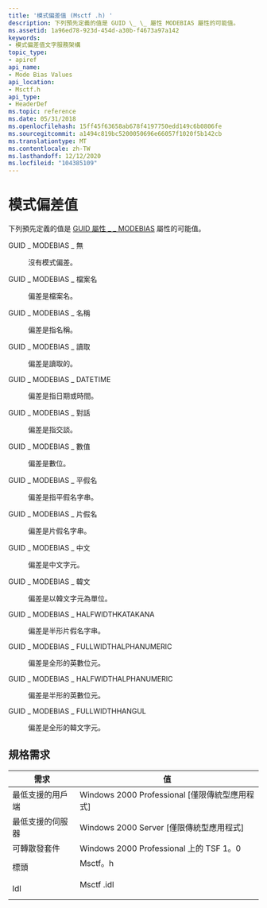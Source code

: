 ```yaml
---
title: '模式偏差值 (Msctf .h) '
description: 下列預先定義的值是 GUID \_ \_ 屬性 MODEBIAS 屬性的可能值。
ms.assetid: 1a96ed78-923d-454d-a30b-f4673a97a142
keywords:
- 模式偏差值文字服務架構
topic_type:
- apiref
api_name:
- Mode Bias Values
api_location:
- Msctf.h
api_type:
- HeaderDef
ms.topic: reference
ms.date: 05/31/2018
ms.openlocfilehash: 15ff45f63658ab678f4197750edd149c6b0806fe
ms.sourcegitcommit: a1494c819bc5200050696e66057f1020f5b142cb
ms.translationtype: MT
ms.contentlocale: zh-TW
ms.lasthandoff: 12/12/2020
ms.locfileid: "104385109"
---
```

# <a name="mode-bias-values"></a>模式偏差值

下列預先定義的值是 [GUID 屬性 \_ \_ MODEBIAS](predefined-properties.md) 屬性的可能值。

<dl> <dt>

<span id="GUID_MODEBIAS_NONE_____________"></span><span id="guid_modebias_none_____________"></span>GUID \_ MODEBIAS \_ 無 
</dt> <dd>

沒有模式偏差。

</dd> <dt>

<span id="GUID_MODEBIAS_FILENAME_____________"></span><span id="guid_modebias_filename_____________"></span>GUID \_ MODEBIAS \_ 檔案名 
</dt> <dd>

偏差是檔案名。

</dd> <dt>

<span id="GUID_MODEBIAS_NAME_____________"></span><span id="guid_modebias_name_____________"></span>GUID \_ MODEBIAS \_ 名稱 
</dt> <dd>

偏差是指名稱。

</dd> <dt>

<span id="GUID_MODEBIAS_READING_____________"></span><span id="guid_modebias_reading_____________"></span>GUID \_ MODEBIAS \_ 讀取 
</dt> <dd>

偏差是讀取的。

</dd> <dt>

<span id="GUID_MODEBIAS_DATETIME_____________"></span><span id="guid_modebias_datetime_____________"></span>GUID \_ MODEBIAS \_ DATETIME 
</dt> <dd>

偏差是指日期或時間。

</dd> <dt>

<span id="GUID_MODEBIAS_CONVERSATION_____________"></span><span id="guid_modebias_conversation_____________"></span>GUID \_ MODEBIAS \_ 對話 
</dt> <dd>

偏差是指交談。

</dd> <dt>

<span id="GUID_MODEBIAS_NUMERIC_____________"></span><span id="guid_modebias_numeric_____________"></span>GUID \_ MODEBIAS \_ 數值 
</dt> <dd>

偏差是數位。

</dd> <dt>

<span id="GUID_MODEBIAS_HIRAGANA_____________"></span><span id="guid_modebias_hiragana_____________"></span>GUID \_ MODEBIAS \_ 平假名 
</dt> <dd>

偏差是指平假名字串。

</dd> <dt>

<span id="GUID_MODEBIAS_KATAKANA_____________"></span><span id="guid_modebias_katakana_____________"></span>GUID \_ MODEBIAS \_ 片假名 
</dt> <dd>

偏差是片假名字串。

</dd> <dt>

<span id="GUID_MODEBIAS_CHINESE_____________"></span><span id="guid_modebias_chinese_____________"></span>GUID \_ MODEBIAS \_ 中文 
</dt> <dd>

偏差是中文字元。

</dd> <dt>

<span id="GUID_MODEBIAS_HANGUL_____________"></span><span id="guid_modebias_hangul_____________"></span>GUID \_ MODEBIAS \_ 韓文 
</dt> <dd>

偏差是以韓文字元為單位。

</dd> <dt>

<span id="GUID_MODEBIAS_HALFWIDTHKATAKANA_____________"></span><span id="guid_modebias_halfwidthkatakana_____________"></span>GUID \_ MODEBIAS \_ HALFWIDTHKATAKANA 
</dt> <dd>

偏差是半形片假名字串。

</dd> <dt>

<span id="GUID_MODEBIAS_FULLWIDTHALPHANUMERIC_____________"></span><span id="guid_modebias_fullwidthalphanumeric_____________"></span>GUID \_ MODEBIAS \_ FULLWIDTHALPHANUMERIC 
</dt> <dd>

偏差是全形的英數位元。

</dd> <dt>

<span id="GUID_MODEBIAS_HALFWIDTHALPHANUMERIC_____________"></span><span id="guid_modebias_halfwidthalphanumeric_____________"></span>GUID \_ MODEBIAS \_ HALFWIDTHALPHANUMERIC 
</dt> <dd>

偏差是半形的英數位元。

</dd> <dt>

<span id="GUID_MODEBIAS_FULLWIDTHHANGUL_____________"></span><span id="guid_modebias_fullwidthhangul_____________"></span>GUID \_ MODEBIAS \_ FULLWIDTHHANGUL 
</dt> <dd>

偏差是全形的韓文字元。

</dd> </dl>

## <a name="requirements"></a>規格需求



| 需求 | 值 |
|-------------------------------------|--------------------------------------------------------------------------------------|
| 最低支援的用戶端<br/> | Windows 2000 Professional \[僅限傳統型應用程式\]<br/>                           |
| 最低支援的伺服器<br/> | Windows 2000 Server \[僅限傳統型應用程式\]<br/>                                 |
| 可轉散發套件<br/>          | Windows 2000 Professional 上的 TSF 1。0<br/>                                      |
| 標頭<br/>                   | <dl> <dt>Msctf。h</dt> </dl>   |
| Idl<br/>                      | <dl> <dt>Msctf .idl</dt> </dl> |



 

 





